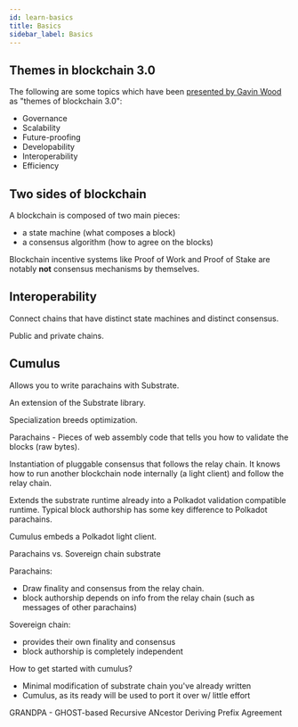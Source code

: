 ```yaml
---
id: learn-basics
title: Basics
sidebar_label: Basics
---
```


## Themes in blockchain 3.0

The following are some topics which have been [presented by Gavin Wood](https://slides.com/paritytech/polkadot-governance#/1) as "themes of blockchain 3.0":

- Governance
- Scalability
- Future-proofing
- Developability
- Interoperability
- Efficiency

## Two sides of blockchain

A blockchain is composed of two main pieces:

- a state machine (what composes a block)
- a consensus algorithm (how to agree on the blocks)

Blockchain incentive systems like Proof of Work and Proof of Stake are notably **not** consensus mechanisms by themselves.

## Interoperability

Connect chains that have distinct state machines and distinct consensus.

Public and private chains.

## Cumulus

Allows you to write parachains with Substrate.

An extension of the Substrate library.

Specialization breeds optimization.

Parachains - Pieces of web assembly code that tells you how to validate the blocks (raw bytes).

Instantiation of pluggable consensus that follows the relay chain. It knows how to run another blockchain node internally (a light client) and follow the relay chain.

Extends the substrate runtime already into a Polkadot validation compatible runtime. Typical block authorship has some key difference to Polkadot parachains.

Cumulus embeds a Polkadot light client.

Parachains vs. Sovereign chain substrate

Parachains:

- Draw finality and consensus from the relay chain.
- block authorship depends on info from the relay chain (such as messages of other parachains)

Sovereign chain:

- provides their own finality and consensus
- block authorship is completely independent

How to get started with cumulus?

- Minimal modification of substrate chain you've already written
- Cumulus, as its ready will be used to port it over w/ little effort

GRANDPA - GHOST-based Recursive ANcestor Deriving Prefix Agreement